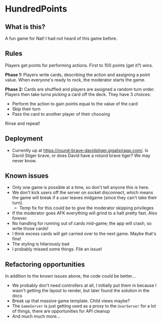 # HundredPoints

## What is this?
A fun game for Nat! I had not heard of this game before.

## Rules
Players get points for performing actions. First to 100 points (get it?) wins.

**Phase 1:** Players write cards, describing the action and assigning a point value. When everyone's ready to rock, the moderator starts the game.

**Phase 2:** Cards are shuffled and players are assigned a random turn order. Players then take turns picking a card off the deck. They have 3 choices:
* Perform the action to gain points equal to the value of the card
* Skip their turn
* Pass the card to another player of their choosing

Rinse and repeat!

## Deployment
* Currently up at https://round-brave-davidstiger.gigalixirapp.com/. Is David Stiger brave, or does David have a rotund brave tiger? We may never know.

## Known issues
* Only one game is possible at a time, so don't tell anyone this is here.
* We don't kick users off the server on socket disconnect, which means the game will break if a user leaves midgame (since they can't take their turn).
  * Temp fix for this could be to give the moderator skipping privileges
* If the moderator goes AFK everything will grind to a halt pretty fast. Also forever.
* No handling for running out of cards mid-game; the app will crash, so write those cards!
* I think excess cards will get carried over to the next game. Maybe that's fine!
* The styling is hilariously bad
* I probably missed some things. File an issue!

## Refactoring opportunities

In addition to the known issues above, the code could be better...

* We probably don't need controllers at all, I initially put them in because I wasn't getting the layout to render, but later found the solution in the docs
* Break up that massive game template. Child views maybe?
* The `GameServer` is just getting used as a proxy to the `UserServer` for a lot of things, there are opportunities for API cleanup
* And much much more...
